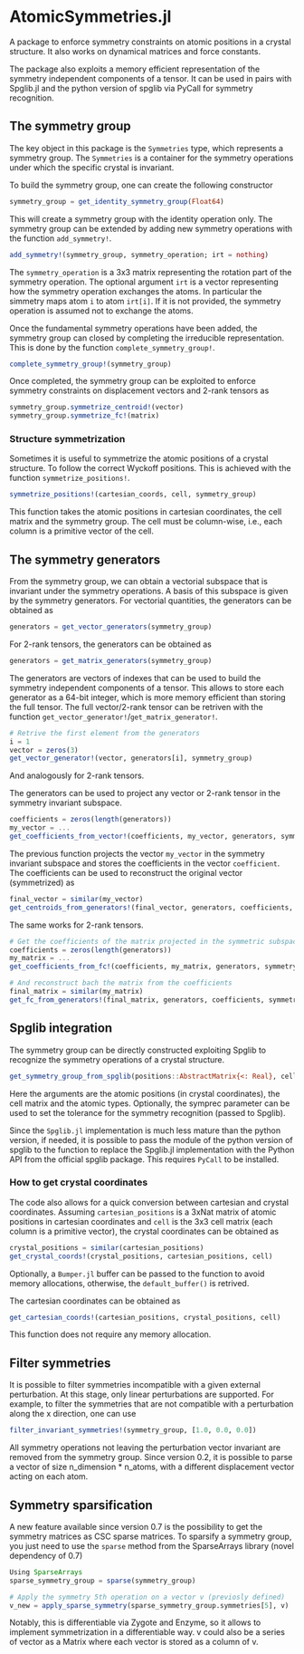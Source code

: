# AtomicSymmetries.jl

A package to enforce symmetry constraints on atomic positions in a crystal structure.
It also works on dynamical matrices and force constants.

The package also exploits a memory efficient representation of the symmetry independent components of a tensor.
It can be used in pairs with Spglib.jl and the python version of spglib via PyCall for symmetry recognition.


## The symmetry group

The key object in this package is the `Symmetries` type, which represents a symmetry group.
The ``Symmetries`` is a container for the symmetry operations under which the specific crystal
is invariant.

To build the symmetry group, one can create the following constructor

```julia 
symmetry_group = get_identity_symmetry_group(Float64)
```

This will create a symmetry group with the identity operation only.
The symmetry group can be extended by adding new symmetry operations with the function `add_symmetry!`.

```julia
add_symmetry!(symmetry_group, symmetry_operation; irt = nothing)
```

The ``symmetry_operation`` is a 3x3 matrix representing the rotation part of the symmetry operation.
The optional argument ``irt`` is a vector representing how the symmetry operation exchanges the atoms.
In particular the simmetry maps atom ``i`` to atom ``irt[i]``. If it is not provided, 
the symmetry operation is assumed not to exchange the atoms.

Once the fundamental symmetry operations have been added, the symmetry group can closed
by completing the irreducible representation. This is done by the function ``complete_symmetry_group!``.

```julia
complete_symmetry_group!(symmetry_group)
```

Once completed, the symmetry group can be exploited to enforce symmetry constraints on 
displacement vectors and 2-rank tensors as

```julia
symmetry_group.symmetrize_centroid!(vector)
symmetry_group.symmetrize_fc!(matrix)
```

### Structure symmetrization

Sometimes it is useful to symmetrize the atomic positions of a crystal structure.
To follow the correct Wyckoff positions. 
This is achieved with the function ``symmetrize_positions!``.

```julia
symmetrize_positions!(cartesian_coords, cell, symmetry_group)
```

This function takes the atomic positions in cartesian coordinates, the cell matrix and the symmetry group.
The cell must be column-wise, i.e., each column is a primitive vector of the cell.

## The symmetry generators

From the symmetry group, we can obtain a vectorial subspace that is invariant under the symmetry operations.
A basis of this subspace is given by the symmetry generators.
For vectorial quantities, the generators can be obtained as

```julia
generators = get_vector_generators(symmetry_group)
```

For 2-rank tensors, the generators can be obtained as

```julia
generators = get_matrix_generators(symmetry_group)
```

The generators are vectors of indexes that can be used to build the symmetry independent components of a tensor.
This allows to store each generator as a 64-bit integer, which is more memory efficient than storing the full tensor.
The full vector/2-rank tensor can be retriven with the function ``get_vector_generator!``/``get_matrix_generator!``.

```julia
# Retrive the first element from the generators
i = 1
vector = zeros(3)
get_vector_generator!(vector, generators[i], symmetry_group)
```
And analogously for 2-rank tensors.


The generators can be used to project any vector or 2-rank tensor in the symmetry invariant subspace.

```julia
coefficients = zeros(length(generators))
my_vector = ...
get_coefficients_from_vector!(coefficients, my_vector, generators, symmetry_group)
```

The previous function projects the vector ``my_vector`` in the symmetry invariant subspace and stores the coefficients in the vector ``coefficient``.
The coefficients can be used to reconstruct the original vector (symmetrized) as

```julia
final_vector = similar(my_vector)
get_centroids_from_generators!(final_vector, generators, coefficients, symmetry_group)
```

The same works for 2-rank tensors.
```julia
# Get the coefficients of the matrix projected in the symmetric subspace
coefficients = zeros(length(generators))
my_matrix = ...
get_coefficients_from_fc!(coefficients, my_matrix, generators, symmetry_group)

# And reconstruct bach the matrix from the coefficients
final_matrix = similar(my_matrix)
get_fc_from_generators!(final_matrix, generators, coefficients, symmetry_group)
```


## Spglib integration

The symmetry group can be directly constructed exploiting Spglib to recognize the symmetry operations
of a crystal structure.

```julia
get_symmetry_group_from_spglib(positions::AbstractMatrix{<: Real}, cell::AbstractMatrix{<:Real}, types::Vector{<:Int};  symprec::Float64 = 1e-6, type::Type = Float64, spglib_py_module = nothing) :: Symmetries
```

Here the arguments are the atomic positions (in crystal coordinates), the cell matrix and the atomic types.
Optionally, the symprec parameter can be used to set the tolerance for the symmetry recognition (passed to Spglib).

Since the ``Spglib.jl`` implementation is much less mature than the python version, 
if needed, it is possible to pass the module of the python version of spglib to the function to replace the Spglib.jl implementation
with the Python API from the official spglib package. This requires ``PyCall`` to be installed.

### How to get crystal coordinates

The code also allows for a quick conversion between cartesian and crystal coordinates.
Assuming ``cartesian_positions`` is a 3xNat matrix of atomic positions in cartesian coordinates and ``cell`` is the 3x3 cell matrix (each column is a primitive vector), the crystal coordinates can be obtained as

```julia
crystal_positions = similar(cartesian_positions)
get_crystal_coords!(crystal_positions, cartesian_positions, cell)
```
Optionally, a ``Bumper.jl`` buffer can be passed to the function to avoid memory allocations, otherwise, the ``default_buffer()`` is retrived.

The cartesian coordinates can be obtained as

```julia
get_cartesian_coords!(cartesian_positions, crystal_positions, cell)
```
This function does not require any memory allocation.


## Filter symmetries

It is possible to filter symmetries incompatible with a given external perturbation.
At this stage, only linear perturbations are supported.
For example, to filter the symmetries that are not compatible with a perturbation along the x direction, one can use

```julia
filter_invariant_symmetries!(symmetry_group, [1.0, 0.0, 0.0])
```

All symmetry operations not leaving the perturbation vector invariant are removed from the symmetry group.
Since version 0.2, it is possible to parse a vector of size n_dimension * n_atoms, 
with a different displacement vector acting on each atom.

## Symmetry sparsification

A new feature available since version 0.7 is the possibility to get the symmetry matrices as CSC sparse matrices.
To sparsify a symmetry group, you just need to use the ``sparse`` method from the SparseArrays library (novel dependency of 0.7)

```julia
Using SparseArrays
sparse_symmetry_group = sparse(symmetry_group)

# Apply the symmetry 5th operation on a vector v (previosly defined)
v_new = apply_sparse_symmetry(sparse_symmetry_group.symmetries[5], v)
```

Notably, this is differentiable via Zygote and Enzyme, so it allows to implement symmetrization in a differentiable way.
v could also be a series of vector as a Matrix where each vector is stored as a column of v.
